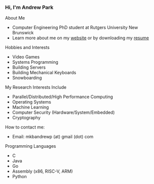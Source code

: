 ### Hi, I'm Andrew Park

About Me
* Computer Engineering PhD student at Rutgers University New Brunswick
* Learn more about me on my [website](http://iznoanygod.me/) or by downloading my [resume](https://github.com/Iznoanygod/Iznoanygod/raw/master/andrewpark.pdf)

Hobbies and Interests
* Video Games
* Systems Programming
* Building Servers
* Building Mechanical Keyboards
* Snowboarding

My Research Interests Include
* Parallel/Distributed/High Performance Computing
* Operating Systems
* Machine Learning
* Computer Security (Hardware/System/Embedded)
* Cryptography

How to contact me:
* Email: mkbandrewp (at) gmail (dot) com

Programming Languages
* C
* Java
* Go
* Assembly (x86, RISC-V, ARM) 
* Python
